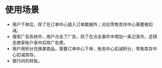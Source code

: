 # 使用场景
* 用户下单后，除了在订单中心插入订单数据外；对应零售库存中心需要做扣减。
* 搜索广告系统中，用户点击了广告，除了在点击事件中增加一条记录外，还得去商家账户表中扣除广告费。
* 用户用积分兑换某商品，需要订单中心下单，账务中心扣减积分，零售库存中心扣减库存。
* 银行间的转账。